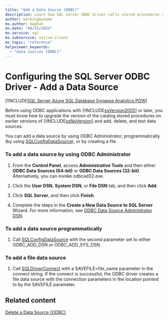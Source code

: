 ```yaml
---
title: "Add a Data Source (ODBC)"
description: Learn how SQL Server ODBC driver calls stored procedures as remote stored procedures in SQL Server using the remote stored procedure call mechanism.
author: markingmyname
ms.author: maghan
ms.date: "04/15/2024"
ms.service: sql
ms.subservice: native-client
ms.topic: "reference"
helpviewer_keywords:
  - "data sources [ODBC]"
---
```

# Configuring the SQL Server ODBC Driver - Add a Data Source
[!INCLUDE[SQL Server Azure SQL Database Synapse Analytics PDW](../../includes/applies-to-version/sql-asdb-asdbmi-asa-pdw.md)]

  Before using ODBC applications with [!INCLUDE[ssVersion2005](../../includes/ssversion2005-md.md)] or later, you must know how to upgrade the version of the catalog stored procedures on earlier versions of [!INCLUDE[ssNoVersion](../../includes/ssnoversion-md.md)] and add, delete, and test data sources.  
  
  You can add a data source by using ODBC Administrator, programmatically (by using [SQLConfigDataSource](../../relational-databases/native-client-odbc-api/sqlconfigdatasource.md)), or by creating a file.  
  
### To add a data source by using ODBC Administrator  
  
1.  From the **Control Panel**, access **Administrative Tools** and then either **ODBC Data Sources (64-bit)** or **ODBC Data Sources (32-bit)**. Alternatively, you can invoke odbcad32.exe.  
  
2.  Click the **User DSN**, **System DSN**, or **File DSN** tab, and then click **Add**.  
  
3.  Click **SQL Server**, and then click **Finish**.  
  
4.  Complete the steps in the **Create a New Data Source to SQL Server** Wizard. For more information, see [ODBC Data Source Administrator DSN](../../connect/odbc/windows/odbc-administrator-dsn-creation.md).
  
### To add a data source programmatically  
  
1.  Call [SQLConfigDataSource](../../relational-databases/native-client-odbc-api/sqlconfigdatasource.md) with the second parameter set to either ODBC_ADD_DSN or ODBC_ADD_SYS_DSN.  
  
### To add a file data source  
  
1.  Call [SQLDriverConnect](../../relational-databases/native-client-odbc-api/sqldriverconnect.md) with a SAVEFILE=file_name parameter in the connect string. If the connect is successful, the ODBC driver creates a file data source with the connection parameters in the location pointed to by the SAVEFILE parameter.  
  
## Related content

[Delete a Data Source &#40;ODBC&#41;](../../relational-databases/native-client-odbc-how-to/configuring-the-sql-server-odbc-driver-delete-a-data-source.md)    
  
  
